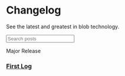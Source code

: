 # Changelog

See the latest and greatest in blob technology.

<input type="search" id="blogsearch" onkeyup="search()" placeholder="Search posts">

<div id="blogposts">
  <div>

  Major Release
  ### [First Log](/blog/Log)
  </div>
  <div>


<script>
function search() {
  // Declare variables
  var input, filter, div, a, i, txtValue;
  input = document.getElementById('blogsearch');
  filter = input.value.toUpperCase();
  ul = document.getElementById("blogposts");
  div = ul.getElementsByTagName('div');

  // Loop through all divst items, and hide those who don't match the search query
  for (i = 0; i < div.length; i++) {
    a = div[i].getElementsByTagName("a")[0];
    txtValue = a.textContent || a.innerText;
    if (txtValue.toUpperCase().indexOf(filter) > -1) {
      div[i].style.display = "";
    } else {
      div[i].style.display = "none";
    }
  }
}
</script>
